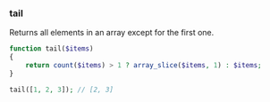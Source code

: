 ### tail
Returns all elements in an array except for the first one.

```php
function tail($items)
{
    return count($items) > 1 ? array_slice($items, 1) : $items;
}
```

```php
tail([1, 2, 3]); // [2, 3]
```

